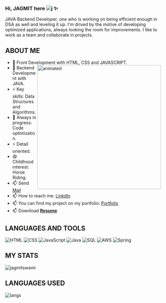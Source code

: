 ### Hi, JAGMIT here <img src="https://komarev.com/ghpvc/?username=jagmitswami&label=Profile%20views&color=0e75b6&style=flat" alt="j" /> ✨
JAVA Backend Developer, one who is working on being efficient enough in DSA as well and leveling it up.
I'm drived by the motive of developing optimized applications, always looking the room for improvements. I like to work as a team and collaborate in projects.
<!--
**jagmitswami/jagmitswami** is a ✨ _special_ ✨ repository because its `README.md` (this file) appears on your GitHub profile.
👋
Here are some ideas to get you started:

- 🔭 I’m currently working on 
- 🌱 I’m currently learning ... Backend Development with JAVA.
- 👯 I’m looking to collaborate on ...
- 🤔 I’m looking for help with ...
- 💬 Ask me about ...
- 📫 How to reach me: ...
- 😄 Pronouns: ...
- ⚡ Fun fact: ...
-->

ABOUT ME
---------------------------------------------------------------------------------------------------


* 👯 Front Development with HTML, CSS and JAVASCRIPT. <img width="400px" align="right" src="https://media4.giphy.com/media/RbDKaczqWovIugyJmW/giphy.gif" alt="animated"/>
* 👯 Backend Development with JAVA.
* ⚡ Key skills: Data Structures and Algorithms.
* 🌱 Always in progress: Code optimization.
* ⚡ Detail oriented.
* 😄 Childhood interest: Horse Riding.
* 📫 Send <a href="mailto:jagmitswami@gmail.com">Mail</a>
* 📫 How to reach me: <a href="https://www.linkedin.com/in/jagmit-swami-996995258/">LinkdIn</a>
* 📫 You can find my project on my portfolio: <a href="https://jagmitswami.github.io/">Portfolio</a>
* 📫 Download <a href="https://drive.google.com/file/d/19RZ5Ufc7hxKSDMG_I0mo-qkAbltBb7wR/view?usp=sharing" download=""><b>Resume</b></a>

LANGUAGES AND TOOLS
---------------------------------------------------------------------------------------------------
  ![HTML](https://img.shields.io/badge/-HTML-000?&logo=HTML)
  ![CSS](https://img.shields.io/badge/-CSS-000?&logo=CSS)
  ![JavaScript](https://img.shields.io/badge/-JavaScript-000?&logo=JavaScript)
  ![Java](https://img.shields.io/badge/-Java-000?&logo=Java&logoColor=007396)
  ![SQL](https://img.shields.io/badge/-SQL-000?&logo=MySQL)
  ![AWS](https://img.shields.io/badge/-AWS-000?&logo=Amazon-AWS&logoColor=F90)
  ![Spring](https://img.shields.io/badge/-Spring-000?&logo=Spring)

MY STATS
---------------------------------------------------------------------------------------------------

<p><img align="center" src="https://github-readme-streak-stats.herokuapp.com/?user=jagmitswami&theme=onedark" alt="jagmitswami" /></p>

LANGUAGES USED
---------------------------------------------------------------------------------------------------
<p><img align="left" src="https://github-readme-stats.vercel.app/api/top-langs?username=jagmitswami&show_icons=true&locale=en&layout=compact&theme=onedark" alt="langs" /></p>
